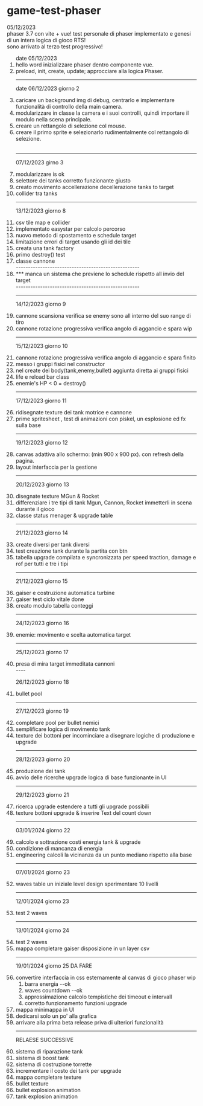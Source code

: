 # game-test-phaser

05/12/2023 <br>
phaser 3.7 con vite + vue!
test personale di phaser implementato e genesi di un intera logica di gioco RTS! <br>
sono arrivato al terzo test progressivo!
<ol>
  date 05/12/2023
  <li> hello word inizializzare phaser dentro componente vue.</li>
  <li> preload, init, create, update; approcciare alla logica Phaser.</li>

  ----
  date 06/12/2023 giorno 2
  <li> caricare un background img di debug, centrarlo e implementare funzionalità di controllo della main camera.</li>
  <li>modularizzare in classe la camera e i suoi controlli, quindi importare il modulo nella scena principale.</li>
  <li>creare un rettangolo di selezione col mouse.</li>
  <li>creare il primo sprite e selezionarlo rudimentalmente col rettangolo di selezione.</li>
  <br>

----------
07/12/2023 girno 3
  <li>modularizzare is ok</li>
  <li>selettore dei tanks corretto funzionante giusto</li>
  <li>creato movimento accellerazione decellerazione tanks to target </li>
  <li>collider tra tanks </li>

---
13/12/2023 giorno 8
  <li>csv tile map e collider</li>
  <li>implementato easystar per calcolo percorso</li>
  <li>nuovo metodo di spostamento e schedule target</li>
  <li>limitazione errori di target usando gli id dei tile</li>
  <li>creata una tank factory</li>
  <li>primo destroy() test</li>
  <li>classe cannone</li>
  ---------------------------------------------------
  <li> *** manca un sistema che previene lo schedule rispetto all invio del target</li>
  ---------------------------------------------------
  
---
14/12/2023 giorno 9
  <li>cannone scansiona verifica se enemy sono all interno del suo range di tiro</li>
  <li>cannone rotazione progressiva verifica angolo di aggancio e spara wip</li>
  
  
---
15/12/2023 giorno 10
  <li>cannone rotazione progressiva verifica angolo di aggancio e spara finito</li>
  <li>messo i gruppi fisici nel constructor</li>
  <li>nel create dei body(tank,enemy,bullet) aggiunta diretta ai gruppi fisici</li>
  <li>life e reload bar class</li>
  <li>enemie's HP < 0 = destroy()</li>

---
17/12/2023 giorno 11
  <li>ridisegnate texture dei tank motrice e cannone</li>
  <li>prime spritesheet , test di animazioni con piskel, un esplosione ed fx sulla base</li>

----
19/12/2023 giorno 12
  <li>canvas adattiva allo schermo: (min 900 x 900 px). con refresh della pagina. </li>
  <li>layout interfaccia per la gestione </li>

----
20/12/2023 giorno 13
  <li>disegnate texture  MGun & Rocket </li>
  <li>differenziare i tre tipi di tank Mgun, Cannon, Rocket immetterli in scena durante il gioco </li>
  <li>classe status menager & upgrade table</li>

----
21/12/2023 giorno 14
  <li>create diversi per tank diversi</li>
  <li>test creazione tank durante la partita con btn</li>
  <li>tabella upgrade compilata e syncronizzata per speed traction, damage e rof per tutti e tre i tipi</li>

----
21/12/2023 giorno 15
  <li>gaiser e costruzione automatica turbine</li>
  <li>gaiser test ciclo vitale done</li>
  <li>creato modulo tabella conteggi</li>

----
24/12/2023 giorno 16
<li>enemie:  movimento e scelta automatica target </li>

----
25/12/2023 giorno 17
<li>presa di mira target immeditata cannoni </li>
----

26/12/2023 giorno 18
<li>bullet pool</li>

----
27/12/2023 giorno 19
<li>completare pool per bullet nemici</li>
<li>semplificare logica di movimento tank</li>
<li>texture dei bottoni per incominciare a disegnare logiche di produzione e upgrade</li>

----
28/12/2023 giorno 20
<li>produzione dei tank</li>
<li>avvio delle ricerche upgrade logica di base funzionante in UI</li>

----
  29/12/2023 giorno 21
<li>ricerca upgrade estendere a tutti gli upgrade possibili</li>
<li>texture bottoni upgrade & inserire Text del count down </li>

----
  03/01/2024 giorno 22
<li>calcolo e sottrazione costi energia tank & upgrade</li>
<li>condizione di mancanza di energia</li>
<li>engineering calcoli la vicinanza da un punto mediano rispetto alla base</li>

----
  07/01/2024 giorno 23
<li>waves table un iniziale level design sperimentare 10 livelli </li>


----
  12/01/2024 giorno 23
<li>test 2 waves</li>


----
  13/01/2024 giorno 24
<li>test 2 waves</li>
<li>mappa completare gaiser disposizione in un layer csv</li>

----
19/01/2024 giorno 25
DA FARE
<li>
convertire interfaccia in css esternamente al canvas di gioco phaser wip
<ol>
    <li>barra energia --ok</li>
    <li>waves countdown --ok</li>
    <li>approssimazione calcolo tempistiche dei timeout e intervall</li>
    <li>corretto funzionamento funzioni upgrade</li>
</ol>
</li>
<li>mappa minimappa in UI</li>
<li>dedicarsi solo un po' alla grafica</li>
<li>arrivare alla prima beta release priva di ulteriori funzionalità</li>

----
RELAESE SUCCESSIVE

<li>sistema di riparazione tank</li>
<li>sistema di boost tank</li>
<li>sistema di costruzione torrette</li>
<li>incrementare il costo dei tank per upgrade</li>
<li>mappa completare texture </li>
<li>bullet texture</li>
<li>bullet explosion animation</li>
<li>tank explosion animation</li>


